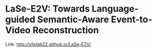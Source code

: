 # LaSe-E2V: Towards Language-guided Semantic-Aware Event-to-Video Reconstruction
Link: http://vlislab22.github.io/LaSe-E2V/

